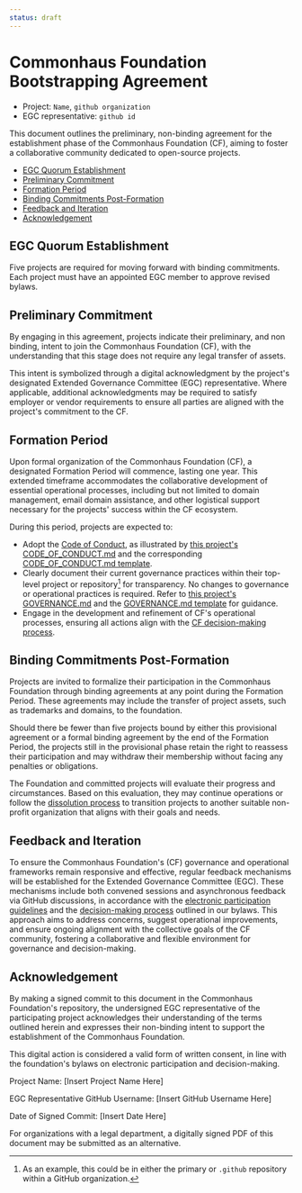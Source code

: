 ```yaml
---
status: draft
---
```

# Commonhaus Foundation Bootstrapping Agreement

- Project: `Name`, `github organization`
- EGC representative: `github id`

This document outlines the preliminary, non-binding agreement for the establishment phase of the Commonhaus Foundation (CF), aiming to foster a collaborative community dedicated to open-source projects.

- [EGC Quorum Establishment](#egc-quorum-establishment)
- [Preliminary Commitment](#preliminary-commitment)
- [Formation Period](#formation-period)
- [Binding Commitments Post-Formation](#binding-commitments-post-formation)
- [Feedback and Iteration](#feedback-and-iteration)
- [Acknowledgement](#acknowledgement)

[cc-dm]: ../../bylaws/5-decision-making.md
[cfc-async]: ../../bylaws/3-cf-council.md#electronic-participation-and-decision-making
[coc]: ../../policies/code-of-conduct.md
[coc-cf]: ../../CODE_OF_CONDUCT.md
[coc-tpl]: ../../templates/CODE_OF_CONDUCT.md
[gov-cf]: ../../GOVERNANCE.md
[gov-tpl]: ../../templates/GOVERNANCE.md
[dissolution]: ../../bylaws/7-indemnification-dissolution.md#dissolution-and-asset-distribution

## EGC Quorum Establishment

Five projects are required for moving forward with binding commitments.
Each project must have an appointed EGC member to approve revised bylaws.

## Preliminary Commitment

By engaging in this agreement, projects indicate their preliminary, and non binding, intent to join the Commonhaus Foundation (CF), with the understanding that this stage does not require any legal transfer of assets.

This intent is symbolized through a digital acknowledgment by the project's designated Extended Governance Committee (EGC) representative.
Where applicable, additional acknowledgments may be required to satisfy employer or vendor requirements to ensure all parties are aligned with the project's commitment to the CF.

## Formation Period

Upon formal organization of the Commonhaus Foundation (CF), a designated Formation Period will commence, lasting one year.
This extended timeframe accommodates the collaborative development of essential operational processes, including but not limited to domain management, email domain assistance, and other logistical support necessary for the projects' success within the CF ecosystem.

During this period, projects are expected to:

- Adopt the [Code of Conduct][coc], as illustrated by [this project's CODE_OF_CONDUCT.md][coc-cf] and the corresponding [CODE_OF_CONDUCT.md template][coc-tpl].
- Clearly document their current governance practices within their top-level project or repository[^1] for transparency. No changes to governance or operational practices is required. Refer to [this project's GOVERNANCE.md][gov-cf] and the [GOVERNANCE.md template][gov-tpl] for guidance.
- Engage in the development and refinement of CF's operational processes, ensuring all actions align with the [CF decision-making process][cc-dm].

[^1]: As an example, this could be in either the primary or `.github` repository within a GitHub organization.

## Binding Commitments Post-Formation

Projects are invited to formalize their participation in the Commonhaus Foundation through binding agreements at any point during the Formation Period.
These agreements may include the transfer of project assets, such as trademarks and domains, to the foundation.

Should there be fewer than five projects bound by either this provisional agreement or a formal binding agreement by the end of the Formation Period, the projects still in the provisional phase retain the right to reassess their participation and may withdraw their membership without facing any penalties or obligations.

The Foundation and committed projects will evaluate their progress and circumstances. Based on this evaluation, they may continue operations or follow the [dissolution process][dissolution] to transition projects to another suitable non-profit organization that aligns with their goals and needs.

## Feedback and Iteration

To ensure the Commonhaus Foundation's (CF) governance and operational frameworks remain responsive and effective, regular feedback mechanisms will be established for the Extended Governance Committee (EGC).
These mechanisms include both convened sessions and asynchronous feedback via GitHub discussions, in accordance with the [electronic participation guidelines][cfc-async] and the [decision-making process][cc-dm] outlined in our bylaws.
This approach aims to address concerns, suggest operational improvements, and ensure ongoing alignment with the collective goals of the CF community, fostering a collaborative and flexible environment for governance and decision-making.

## Acknowledgement

By making a signed commit to this document in the Commonhaus Foundation's repository, the undersigned EGC representative of the participating project acknowledges their understanding of the terms outlined herein and expresses their non-binding intent to support the establishment of the Commonhaus Foundation.

This digital action is considered a valid form of written consent, in line with the foundation's bylaws on electronic participation and decision-making.

Project Name: [Insert Project Name Here]

EGC Representative GitHub Username: [Insert GitHub Username Here]

Date of Signed Commit: [Insert Date Here]

For organizations with a legal department, a digitally signed PDF of this document may be submitted as an alternative.
